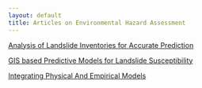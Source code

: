```yaml
---
layout: default
title: Articles on Environmental Hazard Assessment
---
```


[Analysis of Landslide Inventories for Accurate Prediction](https://unstable-ground-consulting.github.io/Landslide-Susceptibility/Review/Analysis_of_landslide_inventories_for_accurate_prediction)

[GIS based Predictive Models for Landslide Susceptibility](https://unstable-ground-consulting.github.io/Landslide-Susceptibility/Review/GIS_based_Predictive_Models_for_Landslide_Susceptibility)

[Integrating Physical And Empirical Models](https://unstable-ground-consulting.github.io/Landslide-Susceptibility/Review/Integrating_Physical_And_Empirical_Models)
